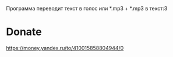 Программа переводит текст в голос или *.mp3 + *.mp3 в текст:3
# Donate
https://money.yandex.ru/to/410015858804944/0
